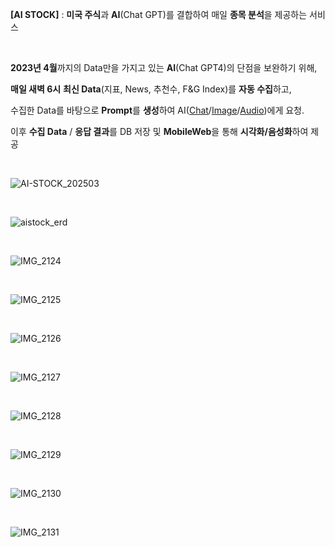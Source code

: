 **[AI STOCK]** : **미국 주식**과 **AI**(Chat GPT)를 결합하여 매일 **종목 분석**을 제공하는 서비스

</br>

**2023년 4월**까지의 Data만을 가지고 있는 **AI**(Chat GPT4)의 단점을 보완하기 위해,

**매일 새벽 6시** **최신 Data**(지표, News, 추천수, F&G Index)를 **자동 수집**하고, 

수집한 Data를 바탕으로 **Prompt**를 **생성**하여 AI([Chat](https://platform.openai.com/docs/api-reference/chat)/[Image](https://platform.openai.com/docs/api-reference/images)/[Audio](https://platform.openai.com/docs/api-reference/audio))에게 요청.

이후 **수집 Data** / **응답 결과**를 DB 저장 및 **MobileWeb**을 통해 **시각화/음성화**하여 제공

</br>

![AI-STOCK_202503](https://github.com/user-attachments/assets/ae3f2843-7879-438d-aa32-cf921fd1d689)

</br>

![aistock_erd](https://github.com/user-attachments/assets/68f25724-2a03-402a-adc7-89e169819937)

</br>

![IMG_2124](https://github.com/user-attachments/assets/0c5c6e4a-e90b-4e3d-9bf5-3741534238d4)

</br>

![IMG_2125](https://github.com/user-attachments/assets/4ed8fe42-ea8e-46ba-afdd-c60efb252d7e)

</br>

![IMG_2126](https://github.com/user-attachments/assets/6a18b3a1-48b7-4e87-9fe2-6a92e83877cf)

</br>

![IMG_2127](https://github.com/user-attachments/assets/4a26c790-3b96-4e12-a0f4-88936587d327)

</br>

![IMG_2128](https://github.com/user-attachments/assets/3212a8d7-e505-4050-a5c3-7d4381bc769d)


</br>

![IMG_2129](https://github.com/user-attachments/assets/0c28fb71-d157-40bc-9c5b-7b9b7296466a)

</br>

![IMG_2130](https://github.com/user-attachments/assets/dca41337-513c-4c6d-8b66-d3c674871e7d)

</br>

![IMG_2131](https://github.com/user-attachments/assets/3cf5884d-c617-4d11-9da0-d99108bbdd06)
